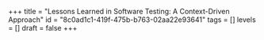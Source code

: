 +++
title = "Lessons Learned in Software Testing: A Context-Driven Approach"
id = "8c0ad1c1-419f-475b-b763-02aa22e93641"
tags = []
levels = []
draft = false
+++
